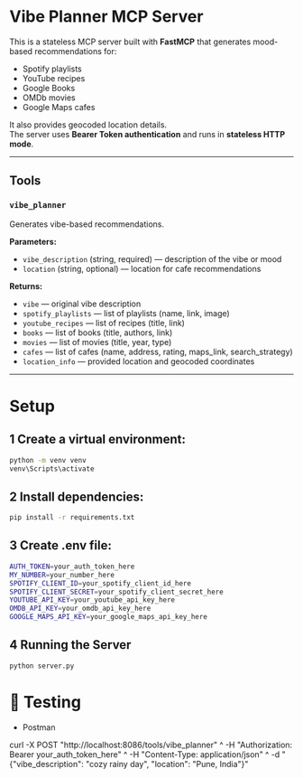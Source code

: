 # Vibe Planner MCP Server

This is a stateless MCP server built with **FastMCP** that generates mood-based recommendations for:
- Spotify playlists
- YouTube recipes
- Google Books
- OMDb movies
- Google Maps cafes

It also provides geocoded location details.  
The server uses **Bearer Token authentication** and runs in **stateless HTTP mode**.

---

## Tools

### `vibe_planner`
Generates vibe-based recommendations.

**Parameters:**
- `vibe_description` (string, required) — description of the vibe or mood  
- `location` (string, optional) — location for cafe recommendations

**Returns:**
- `vibe` — original vibe description
- `spotify_playlists` — list of playlists (name, link, image)
- `youtube_recipes` — list of recipes (title, link)
- `books` — list of books (title, authors, link)
- `movies` — list of movies (title, year, type)
- `cafes` — list of cafes (name, address, rating, maps_link, search_strategy)
- `location_info` — provided location and geocoded coordinates

---

# Setup
## 1 Create a virtual environment:
```bash
python -m venv venv
venv\Scripts\activate
```
## 2 Install dependencies:
```bash
pip install -r requirements.txt
```

## 3 Create .env file:

```bash
AUTH_TOKEN=your_auth_token_here
MY_NUMBER=your_number_here
SPOTIFY_CLIENT_ID=your_spotify_client_id_here
SPOTIFY_CLIENT_SECRET=your_spotify_client_secret_here
YOUTUBE_API_KEY=your_youtube_api_key_here
OMDB_API_KEY=your_omdb_api_key_here
GOOGLE_MAPS_API_KEY=your_google_maps_api_key_here
```
## 4 Running the Server
```bash
python server.py
```

# 🧪 Testing
- Postman

curl -X POST "http://localhost:8086/tools/vibe_planner" ^
     -H "Authorization: Bearer your_auth_token_here" ^
     -H "Content-Type: application/json" ^
     -d "{\"vibe_description\": \"cozy rainy day\", \"location\": \"Pune, India\"}"


